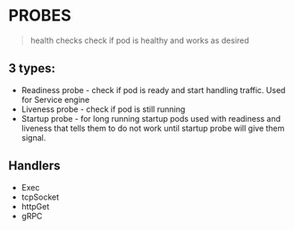 # PROBES
> health checks
> check if pod is healthy and works as desired

## 3 types:
- Readiness probe - check if pod is ready and start handling traffic. Used for Service engine
- Liveness probe - check if pod is still running
- Startup probe - for long running startup pods used with readiness and liveness that tells them to do not work until startup probe will give them signal.

## Handlers
- Exec
- tcpSocket
- httpGet
- gRPC